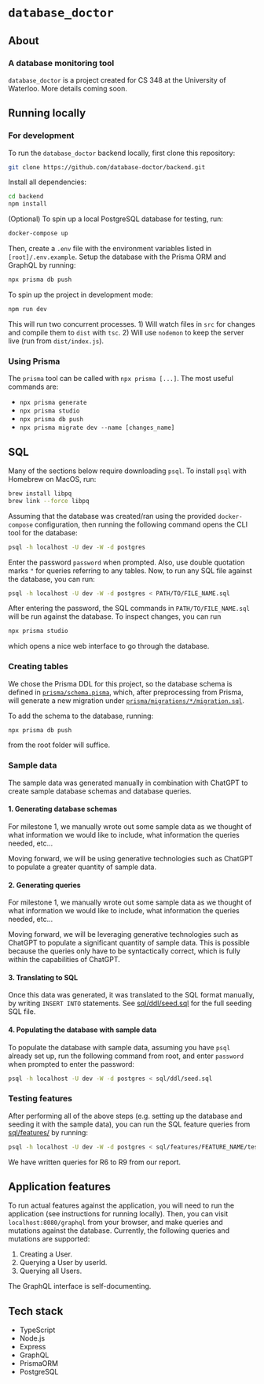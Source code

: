 # `database_doctor`

## About

### A database monitoring tool

`database_doctor` is a project created for CS 348 at the University of Waterloo. More details coming soon.

## Running locally

### For development

To run the `database_doctor` backend locally, first clone this repository:

```bash
git clone https://github.com/database-doctor/backend.git
```

Install all dependencies:

```bash
cd backend
npm install
```

(Optional) To spin up a local PostgreSQL database for testing, run:

```bash
docker-compose up
```

Then, create a `.env` file with the environment variables listed in `[root]/.env.example`. Setup the database with the Prisma ORM and GraphQL by running:

```bash
npx prisma db push
```

To spin up the project in development mode:

```bash
npm run dev
```

This will run two concurrent processes. 1) Will watch files in `src` for changes and compile them to `dist` with `tsc`. 2) Will use `nodemon` to keep the server live (run from `dist/index.js`).

### Using Prisma

The `prisma` tool can be called with `npx prisma [...]`. The most useful commands are:

- `npx prisma generate`
- `npx prisma studio`
- `npx prisma db push`
- `npx prisma migrate dev --name [changes_name]`

## SQL

Many of the sections below require downloading `psql`. To install `psql` with Homebrew on MacOS, run:

```bash
brew install libpq
brew link --force libpq
```

Assuming that the database was created/ran using the provided `docker-compose` configuration, then running the following command opens the CLI tool for the database:

```bash
psql -h localhost -U dev -W -d postgres
```

Enter the password `password` when prompted. Also, use double quotation marks `"` for queries referring to any tables. Now, to run any SQL file against the database, you can run:

```bash
psql -h localhost -U dev -W -d postgres < PATH/TO/FILE_NAME.sql
```

After entering the password, the SQL commands in `PATH/TO/FILE_NAME.sql` will be run against the database. To inspect changes, you can run

```bash
npx prisma studio
```

which opens a nice web interface to go through the database.

### Creating tables

We chose the Prisma DDL for this project, so the database schema is defined in [`prisma/schema.pisma`](prisma/schema.prisma), which, after preprocessing from Prisma, will generate a new migration under [`prisma/migrations/*/migration.sql`](prisma/migrations).

To add the schema to the database, running:

```bash
npx prisma db push
```

from the root folder will suffice.

### Sample data

The sample data was generated manually in combination with ChatGPT to create sample database schemas and database queries.

#### 1. Generating database schemas

For milestone 1, we manually wrote out some sample data as we thought of what information we would like to include, what information the queries needed, etc...

Moving forward, we will be using generative technologies such as ChatGPT to populate a greater quantity of sample data.

<!-- The prompt used to generate database schemas was:

```
insert prompt here
``` -->

#### 2. Generating queries

For milestone 1, we manually wrote out some sample data as we thought of what information we would like to include, what information the queries needed, etc...

Moving forward, we will be leveraging generative technologies such as ChatGPT to populate a significant quantity of sample data. This is possible because the queries only have to be syntactically correct, which is fully within the capabilities of ChatGPT.

<!-- The prompt used to generate different queries towards the schemas generated in the previous step was:

```
insert prompt here
``` -->

#### 3. Translating to SQL

Once this data was generated, it was translated to the SQL format manually, by writing `INSERT INTO` statements. See [sql/ddl/seed.sql](sql/ddl/seed.sql) for the full seeding SQL file.

#### 4. Populating the database with sample data

To populate the database with sample data, assuming you have `psql` already set up, run the following command from root, and enter `password` when prompted to enter the password:

```bash
psql -h localhost -U dev -W -d postgres < sql/ddl/seed.sql
```

### Testing features

After performing all of the above steps (e.g. setting up the database and seeding it with the sample data), you can run the SQL feature queries from [sql/features/](sql/features/) by running:

```bash
psql -h localhost -U dev -W -d postgres < sql/features/FEATURE_NAME/test.sql
```

We have written queries for R6 to R9 from our report.

## Application features

To run actual features against the application, you will need to run the application (see instructions for running locally). Then, you can visit `localhost:8080/graphql` from your browser, and make queries and mutations against the database. Currently, the following queries and mutations are supported:

1. Creating a User.
1. Querying a User by userId.
1. Querying all Users.

The GraphQL interface is self-documenting.

## Tech stack

- TypeScript
- Node.js
- Express
- GraphQL
- PrismaORM
- PostgreSQL
